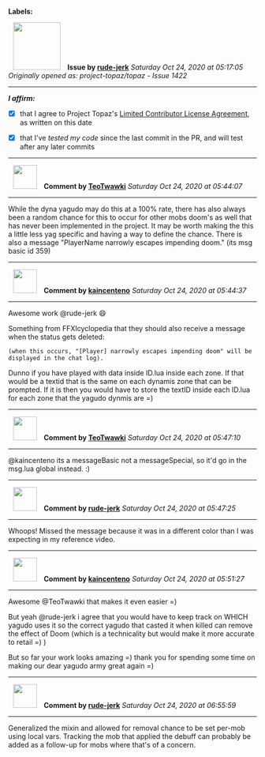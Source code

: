 **Labels:**



<a href="https://github.com/rude-jerk"><img src="https://avatars0.githubusercontent.com/u/9592857?v=4" width="96" height="96" hspace="10"></img></a> **Issue by [rude-jerk](https://github.com/rude-jerk)**
_Saturday Oct 24, 2020 at 05:17:05_
_Originally opened as: project-topaz/topaz - Issue 1422_

----

<!-- place 'x' mark between square [] brackets to affirm: -->
**_I affirm:_**
- [x] that I agree to Project Topaz's [Limited Contributor License Agreement](http://project-topaz.com/blob/release/CONTRIBUTOR_AGREEMENT.md), as written on this date
- [x] that I've _tested my code_ since the last commit in the PR, and will test after any later commits




----
<a href="https://github.com/TeoTwawki"><img src="https://avatars0.githubusercontent.com/u/6871475?v=4" width="48" height="48" hspace="10"></img></a> **Comment by [TeoTwawki](https://github.com/TeoTwawki)**
_Saturday Oct 24, 2020 at 05:44:07_

----

While the dyna yagudo may do this at a 100% rate, there has also always been a random chance for this to occur for other mobs doom's as well that has never been implemented in the project. It may be worth making the this a little less yag specific and having a way to define the chance. There is also a message "PlayerName narrowly escapes impending doom." (its msg basic id 359)


----
<a href="https://github.com/kaincenteno"><img src="https://avatars3.githubusercontent.com/u/26943220?v=4" width="48" height="48" hspace="10"></img></a> **Comment by [kaincenteno](https://github.com/kaincenteno)**
_Saturday Oct 24, 2020 at 05:44:37_

----

Awesome work @rude-jerk  :smile: 

Something from FFXIcyclopedia that they should also receive a message when the status gets deleted:
```(when this occurs, "[Player] narrowly escapes impending doom" will be displayed in the chat log).```

Dunno if you have played with data inside ID.lua inside each zone. If that would be a textid that is the same on each dynamis zone that can be prompted. If it is then you would have to store the textID inside each ID.lua for each zone that the yagudo dynmis are =)


----
<a href="https://github.com/TeoTwawki"><img src="https://avatars0.githubusercontent.com/u/6871475?v=4" width="48" height="48" hspace="10"></img></a> **Comment by [TeoTwawki](https://github.com/TeoTwawki)**
_Saturday Oct 24, 2020 at 05:47:10_

----

@kaincenteno its a messageBasic not a messageSpecial, so it'd go in the msg.lua global instead. :)


----
<a href="https://github.com/rude-jerk"><img src="https://avatars0.githubusercontent.com/u/9592857?v=4" width="48" height="48" hspace="10"></img></a> **Comment by [rude-jerk](https://github.com/rude-jerk)**
_Saturday Oct 24, 2020 at 05:47:25_

----

Whoops! Missed the message because it was in a different color than I was expecting in my reference video. 


----
<a href="https://github.com/kaincenteno"><img src="https://avatars3.githubusercontent.com/u/26943220?v=4" width="48" height="48" hspace="10"></img></a> **Comment by [kaincenteno](https://github.com/kaincenteno)**
_Saturday Oct 24, 2020 at 05:51:27_

----

Awesome @TeoTwawki  that makes it even easier =)

But yeah @rude-jerk  i agree that you would have to keep track on WHICH yagudo uses it so the correct yagudo that casted it when killed can remove the effect of Doom (which is a technicality but would make it more accurate to retail =) )

But so far your work looks amazing =) thank you for spending some time on making our dear yagudo army great again =)


----
<a href="https://github.com/rude-jerk"><img src="https://avatars0.githubusercontent.com/u/9592857?v=4" width="48" height="48" hspace="10"></img></a> **Comment by [rude-jerk](https://github.com/rude-jerk)**
_Saturday Oct 24, 2020 at 06:55:59_

----

Generalized the mixin and allowed for removal chance to be set per-mob using local vars. Tracking the mob that applied the debuff can probably be added as a follow-up for mobs where that's of a concern. 
